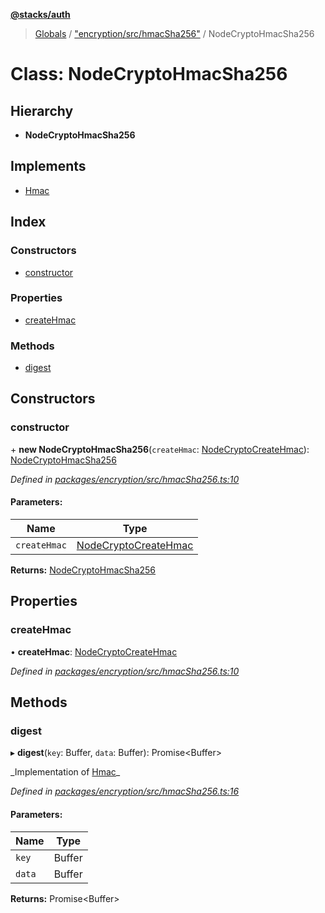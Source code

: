 **[@stacks/auth](../README.md)**

> [Globals](../globals.md) / ["encryption/src/hmacSha256"](../modules/_encryption_src_hmacsha256_.md) / NodeCryptoHmacSha256

# Class: NodeCryptoHmacSha256

## Hierarchy

- **NodeCryptoHmacSha256**

## Implements

- [Hmac](../interfaces/_encryption_src_hmacsha256_.hmac.md)

## Index

### Constructors

- [constructor](_encryption_src_hmacsha256_.nodecryptohmacsha256.md#constructor)

### Properties

- [createHmac](_encryption_src_hmacsha256_.nodecryptohmacsha256.md#createhmac)

### Methods

- [digest](_encryption_src_hmacsha256_.nodecryptohmacsha256.md#digest)

## Constructors

### constructor

\+ **new NodeCryptoHmacSha256**(`createHmac`: [NodeCryptoCreateHmac](../modules/_encryption_src_hmacsha256_.md#nodecryptocreatehmac)): [NodeCryptoHmacSha256](_encryption_src_hmacsha256_.nodecryptohmacsha256.md)

_Defined in [packages/encryption/src/hmacSha256.ts:10](https://github.com/blockstack/blockstack.js/blob/26419086/packages/encryption/src/hmacSha256.ts#L10)_

#### Parameters:

| Name         | Type                                                                                   |
| ------------ | -------------------------------------------------------------------------------------- |
| `createHmac` | [NodeCryptoCreateHmac](../modules/_encryption_src_hmacsha256_.md#nodecryptocreatehmac) |

**Returns:** [NodeCryptoHmacSha256](_encryption_src_hmacsha256_.nodecryptohmacsha256.md)

## Properties

### createHmac

• **createHmac**: [NodeCryptoCreateHmac](../modules/_encryption_src_hmacsha256_.md#nodecryptocreatehmac)

_Defined in [packages/encryption/src/hmacSha256.ts:10](https://github.com/blockstack/blockstack.js/blob/26419086/packages/encryption/src/hmacSha256.ts#L10)_

## Methods

### digest

▸ **digest**(`key`: Buffer, `data`: Buffer): Promise\<Buffer>

_Implementation of [Hmac](../interfaces/\_encryption_src_hmacsha256_.hmac.md)\_

_Defined in [packages/encryption/src/hmacSha256.ts:16](https://github.com/blockstack/blockstack.js/blob/26419086/packages/encryption/src/hmacSha256.ts#L16)_

#### Parameters:

| Name   | Type   |
| ------ | ------ |
| `key`  | Buffer |
| `data` | Buffer |

**Returns:** Promise\<Buffer>
